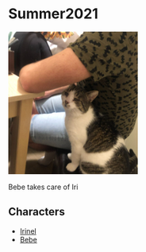 # Summer2021

![poster](./../images/poster.jpg)

Bebe takes care of Iri

## Characters

- [Irinel](./../heroes/Irinel.md)
- [Bebe](./../villains/Bebe.md)